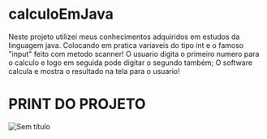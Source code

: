 # calculoEmJava
Neste projeto utilizei meus conhecimentos adquiridos em estudos da linguagem java. Colocando em pratica variaveis do tipo int e o famoso "input" feito com metodo scanner! O usuario digita o primeiro numero para o calculo e logo em seguida pode digitar o segundo também; O software calcula e mostra o resultado na tela para o usuario!

# PRINT DO PROJETO
![Sem título](https://github.com/EduardoBackesdev/calculoEmJava/assets/128044560/b79aa3c7-c214-4e94-ae98-025c2a680293)
